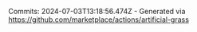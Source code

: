Commits: 2024-07-03T13:18:56.474Z - Generated via https://github.com/marketplace/actions/artificial-grass
<br>
